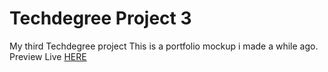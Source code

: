 # Techdegree Project 3
 My third Techdegree project
 This is a portfolio mockup i made a while ago.
 Preview Live <a href="http://www.elijahpereira.com/Treehouse-Portfolio-Mockup/" target="_blank">HERE </a>
